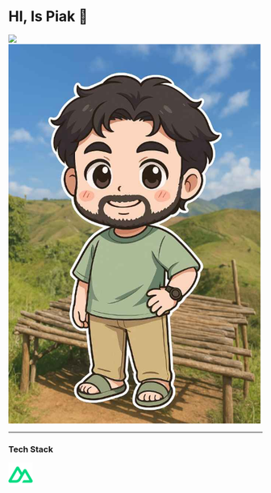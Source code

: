 <h1>HI, Is Piak 👋 </h1>


<img src="https://media1.giphy.com/media/v1.Y2lkPTc5MGI3NjExc2V1YTNvZGlwa3JnMnI3Mzc3YWN1aW1jMDNpbHVudjdndWI4M25haSZlcD12MV9pbnRlcm5hbF9naWZfYnlfaWQmY3Q9Zw/HscDLzkO8EOTmgkhQP/giphy.gif" width="48">
<div class="text-center">
  <img src="https://github.com/ptnp-j4mes/ptnp-j4mes/blob/b6fe8d9c577727eb9af8df7bab9f3784fd8f48b6/my-pic.jpg" width="500">
</div>
<hr/>
<h3>Tech Stack</h3>

<div>
<img src="https://github.com/ptnp-j4mes/ptnp-j4mes/blob/6829f749ca328388974ff82a2144e14413df025e/nuxtjs.svg" alt="Alt for nuxt img" title="Nuxt"  width="48">
</div>

